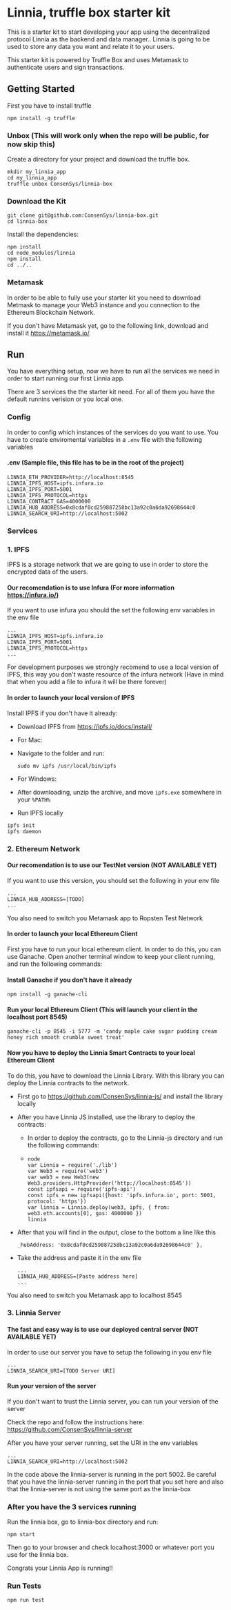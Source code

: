 # Linnia, truffle box starter kit

This is a starter kit to start developing your app using the decentralized protocol Linnia as the backend and data manager.. Linnia is going to be used to store any data you want and relate it to your users.

This starter kit is powered by Truffle Box and uses Metamask to authenticate users and sign transactions.



## Getting Started

First you have to install truffle

```
npm install -g truffle
```



### Unbox (This will work only when the repo will be public, for now skip this)

Create a directory for your project and download the truffle box.

```
mkdir my_linnia_app
cd my_linnia_app
truffle unbox ConsenSys/linnia-box
```



### Download the Kit

```
git clone git@github.com:ConsenSys/linnia-box.git
cd linnia-box
```

Install the dependencies:

```
npm install
cd node_modules/linnia
npm install
cd ../..
```



### Metamask

In order to be able to fully use your starter kit you need to download Metmask to manage your Web3 instance and you connection to the Ethereum Blockchain Network.

If you don't have Metamask yet, go to the following link, download and install it https://metamask.io/



## Run

You have everything setup, now we have to run all the services we need in order to start running our first Linnia app.

There are 3 services the the starter kit need. For all of them you have the default runnins verision or you local one.



### Config

In order to config which instances of the services do you want to use. You have to create enviromental variables in a  `.env` file with the following variables

#### .env (Sample file, this file has to be in the root of the project)

```
LINNIA_ETH_PROVIDER=http://localhost:8545
LINNIA_IPFS_HOST=ipfs.infura.io
LINNIA_IPFS_PORT=5001
LINNIA_IPFS_PROTOCOL=https
LINNIA_CONTRACT_GAS=4000000
LINNIA_HUB_ADDRESS=0x8cdaf0cd259887258bc13a92c0a6da92698644c0
LINNIA_SEARCH_URI=http://localhost:5002
```



### Services

### 1. IPFS

IPFS is a storage network that we are going to use in order to store the encrypted data of the users.

#### Our recomendation is to use Infura (For more information https://infura.io/)

If you want to use infura you should the set the following env variables in the env file

```
...
LINNIA_IPFS_HOST=ipfs.infura.io
LINNIA_IPFS_PORT=5001
LINNIA_IPFS_PROTOCOL=https
...
```

For development purposes we strongly recomend to use a local version of IPFS, this way you don't waste resource of the infura network (Have in mind that when you add a file to infura it will be there forever)

#### In order to launch your local version of IPFS

Install IPFS if you don't have it already:

- Download IPFS from <https://ipfs.io/docs/install/>

- For Mac:

- Navigate to the folder and run:

  ```
  sudo mv ipfs /usr/local/bin/ipfs
  ```

- For Windows:

- After downloading, unzip the archive, and move `ipfs.exe` somewhere in your `%PATH%`

- Run IPFS locally

```
ipfs init
ipfs daemon
```



### 2. Ethereum Network

#### Our recomendation is to use our TestNet version (NOT AVAILABLE YET)

If you want to use this version, you should set the following in your env file

```
...
LINNIA_HUB_ADDRESS=[TODO]
...
```

You also need to switch you Metamask app to Ropsten Test Network

#### In order to launch your local Ethereum Client

First you have to run your local ethereum client. In order to do this, you can use Ganache. Open another terminal window to keep your client running, and run the following commands:

#### Install Ganache if you don't have it already

```
npm install -g ganache-cli
```

#### Run your local Ethereum Client (This will launch your client in the localhost port 8545)

```
ganache-cli -p 8545 -i 5777 -m 'candy maple cake sugar pudding cream honey rich smooth crumble sweet treat'
```

#### Now you have to deploy the Linnia Smart Contracts to your local Ethereum Client

To do this, you have to download the Linnia Library. With this library you can deploy the Linnia contracts to the network.

- First go to https://github.com/ConsenSys/linnia-js/ and install the library locally

- After you have Linnia JS installed, use the library to deploy the contracts:

  - In order to deploy the contracts, go to the Linnia-js directory and run the following commands:

  - ```
    node
    var Linnia = require('./lib')
    var Web3 = require('web3')
    var web3 = new Web3(new Web3.providers.HttpProvider('http://localhost:8545'))
    const ipfsapi = require('ipfs-api')
    const ipfs = new ipfsapi({host: 'ipfs.infura.io', port: 5001, protocol: 'https'})
    var linnia = Linnia.deploy(web3, ipfs, { from: web3.eth.accounts[0], gas: 4000000 })
    linnia
    ```

- After that you will find in the output, close to the bottom a line like this

  `_hubAddress: '0x8cdaf0cd259887258bc13a92c0a6da92698644c0' },` 

- Take the address and paste it in the env file

  ```
  ...
  LINNIA_HUB_ADDRESS=[Paste address here]
  ...
  ```

You also need to switch you Metamask app to localhost 8545



### 3. Linnia Server

#### The fast and easy way is to use our deployed central server  (NOT AVAILABLE YET)

In order to use our server you have to setup the following in you env file

```
...
LINNIA_SEARCH_URI=[TODO Server URI]
```

#### Run your version of the server

If you don't want to trust the Linnia server, you can run your version of the server

Check the repo and follow the instructions here: https://github.com/ConsenSys/linnia-server

After you have your server running, set the URI in the env variables

```
...
LINNIA_SEARCH_URI=http://localhost:5002
```

In the code above the linnia-server is running in the port 5002. Be careful that you have the linnia-server running in the port that you set here and also that the linnia-server is not using the same port as the linnia-box



### After you have the 3 services running

Run the linnia box, go to linnia-box directory and run:

```
npm start
```

Then go to your browser and check localhost:3000 or whatever port you use for the linnia box.

Congrats your Linnia App is running!!



### Run Tests

```
npm run test
```

